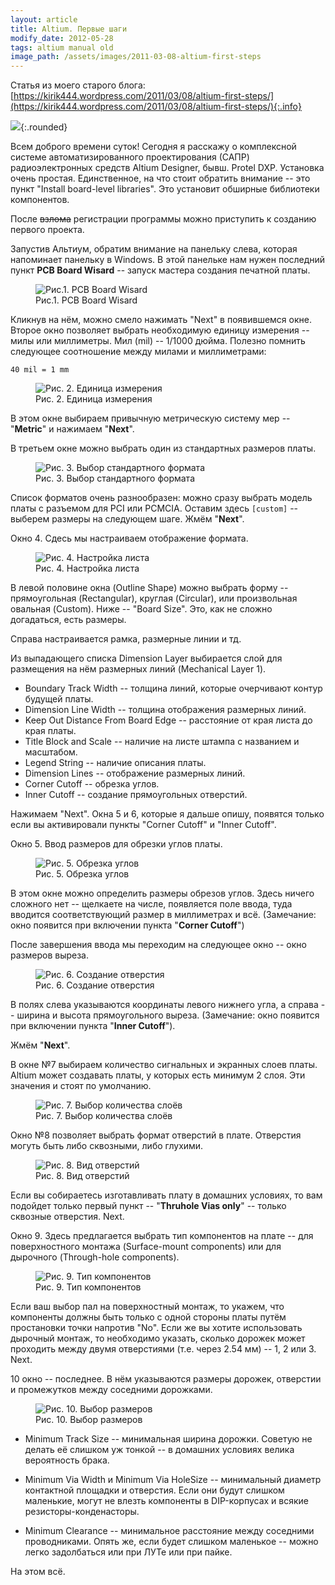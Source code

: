 ```yaml
---
layout: article
title: Altium. Первые шаги
modify_date: 2012-05-28
tags: altium manual old
image_path: /assets/images/2011-03-08-altium-first-steps
---
```


Статья из моего старого блога: [https://kirik444.wordpress.com/2011/03/08/altium-first-steps/](https://kirik444.wordpress.com/2011/03/08/altium-first-steps/){:.info}

![]({{page.image_path}}/00-logo.jpg){:.rounded}

Всем доброго времени суток! Сегодня я расскажу о комплексной системе автоматизированного проектирования (САПР) радиоэлектронных средств Altium Designer, бывш. Protel DXP. Установка очень простая. Единственное, на что стоит обратить внимание -- это пункт "Install board-level libraries". Это установит обширные библиотеки компонентов.

После ~~взлома~~ регистрации программы можно приступить к созданию первого проекта.

Запустив Альтиум, обратим внимание на панельку слева, которая напоминает панельку в Windows. В этой панельке нам нужен последний пункт **PCB Board Wisard** -- запуск мастера создания печатной платы.

<figure>
  <img src="{{page.image_path}}/01-pcb-board-wisard.png" alt="Рис.1. PCB Board Wisard"/>
  <figcaption>Рис.1. PCB Board Wisard</figcaption>
</figure>

Кликнув на нём, можно смело нажимать "Next" в появившемся окне. Второе окно позволяет выбрать необходимую единицу измерения -- милы или миллиметры. Мил (mil) -- 1/1000 дюйма. Полезно помнить следующее соотношение между милами и миллиметрами:

~~~
40 mil = 1 mm
~~~

<figure>
  <img src="{{page.image_path}}/02-units.png" alt="Рис. 2. Единица измерения"/>
  <figcaption>Рис. 2. Единица измерения</figcaption>
</figure>

В этом окне выбираем привычную метрическую систему мер -- "**Metric**" и нажимаем "**Next**".

В третьем окне можно выбрать один из стандартных размеров платы.

<figure>
  <img src="{{page.image_path}}/03-board-size.png" alt="Рис. 3. Выбор стандартного формата"/>
  <figcaption>Рис. 3. Выбор стандартного формата</figcaption>
</figure>

Список форматов очень разнообразен: можно сразу выбрать модель платы с разъемом для PCI или PCMCIA. Оставим здесь `[custom]` -- выберем размеры на следующем шаге. Жмём "**Next**".

Окно 4. Сдесь мы настраиваем отображение формата.

<figure>
  <img src="{{page.image_path}}/04-board-details.png" alt="Рис. 4. Настройка листа"/>
  <figcaption>Рис. 4. Настройка листа</figcaption>
</figure>

В левой половине окна (Outline Shape) можно выбрать форму -- прямоугольная (Rectangular), круглая (Circular), или произвольная овальная (Custom). Ниже -- "Board Size". Это, как не сложно догадаться, есть размеры.

Справа настраивается рамка, размерные линии и тд.

Из выпадающего списка Dimension Layer выбирается слой для размещения на нём размерных линий (Mechanical Layer 1).

* Boundary Track Width -- толщина линий, которые очерчивают контур будущей платы.
* Dimension Line Width --  толщина отображения размерных линий.
* Keep  Out Distance From Board Edge -- расстояние от края листа до края платы.
* Title Block and Scale --  наличие на листе штампа с названием и масштабом.
* Legend String -- наличие описания платы.
* Dimension Lines -- отображение размерных линий.
* Corner Cutoff -- обрезка углов.
* Inner Cutoff -- создание прямоугольных отверстий.

Нажимаем "Next". Окна 5 и 6, которые я дальше опишу, появятся только если вы активировали пункты "Corner Cutoff" и "Inner Cutoff".

Окно 5. Ввод размеров для обрезки углов платы.

<figure>
  <img src="{{page.image_path}}/05-board-cuts.png" alt="Рис. 5. Обрезка углов"/>
  <figcaption>Рис. 5. Обрезка углов</figcaption>
</figure>

В этом окне можно определить размеры обрезов углов. Здесь ничего сложного нет -- щелкаете на числе, появляется поле ввода, туда вводится соответствующий размер в миллиметрах и всё. (Замечание: окно появится при включении пункта "**Corner Cutoff**")

После завершения ввода мы переходим на следующее окно -- окно размеров выреза.

<figure>
  <img src="{{page.image_path}}/06-board-inner-cuts.png" alt="Рис. 6. Создание отверстия"/>
  <figcaption>Рис. 6. Создание отверстия</figcaption>
</figure>

В полях слева указываются координаты левого нижнего угла, а справа -- ширина и высота прямоугольного выреза. (Замечание: окно появится при включении пункта "**Inner Cutoff**").

Жмём "**Next**".

В окне №7 выбираем количество сигнальных и экранных слоев платы. Altium может создавать платы, у которых есть минимум 2 слоя. Эти значения и стоят по умолчанию.

<figure>
  <img src="{{page.image_path}}/07-board-layers.png" alt="Рис. 7. Выбор количества слоёв"/>
  <figcaption>Рис. 7. Выбор количества слоёв</figcaption>
</figure>

Окно №8 позволяет выбрать формат отверстий в плате. Отверстия могуть быть либо сквозными, либо глухими.

<figure>
  <img src="{{page.image_path}}/08-via-style.png" alt="Рис. 8. Вид отверстий"/>
  <figcaption>Рис. 8. Вид отверстий</figcaption>
</figure>

Если вы собираетесь изготавливать плату в домашних условиях, то вам подойдет только первый пункт -- "**Thruhole Vias only**" -- только сквозные отверстия. Next.

Окно 9. Здесь предлагается выбрать тип компонентов на плате -- для поверхностного монтажа (Surface-mount components) или для дырочного (Through-hole components).

<figure>
  <img src="{{page.image_path}}/09-components.png" alt="Рис. 9. Тип компонентов"/>
  <figcaption>Рис. 9. Тип компонентов</figcaption>
</figure>

Если ваш выбор пал на поверхностный монтаж, то укажем, что компоненты должны быть только с одной стороны платы путём простановки точки напротив "No". Если же вы хотите использовать дырочный монтаж, то необходимо указать, сколько дорожек может проходить между двумя отверстиями (т.е. через 2.54 мм) -- 1, 2 или 3. Next.

10 окно -- последнее. В нём указываются размеры дорожек, отверстии и промежутков между соседними дорожками.

<figure>
  <img src="{{page.image_path}}/10-sizes.png" alt="Рис. 10. Выбор размеров"/>
  <figcaption>Рис. 10. Выбор размеров</figcaption>
</figure>

* Minimum Track Size -- минимальная ширина дорожки. Советую не делать её слишком уж тонкой -- в домашних условиях велика вероятность брака.

* Minimum Via Width и Minimum Via HoleSize -- минимальный диаметр контактной площадки и отверстия. Если они будут слишком маленькие, могут не влезть компоненты в DIP-корпусах и всякие резисторы-конденасторы.

* Minimum Clearance --  минимальное расстояние между соседними проводниками. Опять же, если будет слишком маленькое -- можно легко задолбаться или при ЛУТе или при пайке.

На этом всё.
